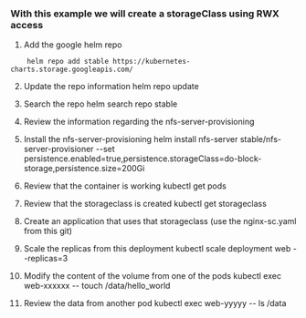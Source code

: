 ### With this example we will create a storageClass using RWX access


1. Add the google helm repo
```
    helm repo add stable https://kubernetes-charts.storage.googleapis.com/
```

2. Update the repo information
    helm repo update

3. Search the repo
    helm search repo stable

4. Review the information regarding the nfs-server-provisioning

5. Install the nfs-server-provisioning
    helm install nfs-server stable/nfs-server-provisioner --set persistence.enabled=true,persistence.storageClass=do-block-storage,persistence.size=200Gi
        
6. Review that the container is working
    kubectl get pods

7. Review that the storageclass is created
    kubectl get storageclass

8. Create an application that uses that storageclass (use the nginx-sc.yaml from this git)

9. Scale the replicas from this deployment
     kubectl scale deployment web --replicas=3

10. Modify the content of the volume from one of the pods
     kubectl exec web-xxxxxx -- touch /data/hello_world

11. Review the data from another pod
     kubectl exec web-yyyyy -- ls /data


